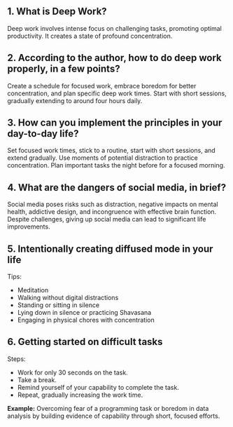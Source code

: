 ## 1. What is Deep Work?

 Deep work involves intense focus on challenging tasks, promoting optimal productivity. It creates a state of profound concentration.

## 2. According to the author, how to do deep work properly, in a few points?

 Create a schedule for focused work, embrace boredom for better concentration, and plan specific deep work times. Start with short sessions, gradually extending to around four hours daily.

## 3. How can you implement the principles in your day-to-day life?

 Set focused work times, stick to a routine, start with short sessions, and extend gradually. Use moments of potential distraction to practice concentration. Plan important tasks the night before for a focused morning.

## 4. What are the dangers of social media, in brief?

 Social media poses risks such as distraction, negative impacts on mental health, addictive design, and incongruence with effective brain function. Despite challenges, giving up social media can lead to significant life improvements.

## 5. Intentionally creating diffused mode in your life

Tips:

- Meditation
- Walking without digital distractions
- Standing or sitting in silence
- Lying down in silence or practicing Shavasana
- Engaging in physical chores with concentration

## 6. Getting started on difficult tasks

Steps:

- Work for only 30 seconds on the task.
- Take a break.
- Remind yourself of your capability to complete the task.
- Repeat, gradually increasing the work time.

**Example:** Overcoming fear of a programming task or boredom in data analysis by building evidence of       capability through short, focused efforts.
